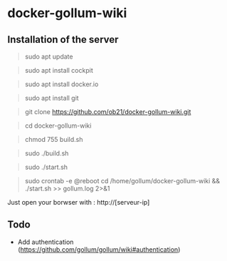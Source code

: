 # docker-gollum-wiki

## Installation of the server

> sudo apt update

> sudo apt install cockpit

> sudo apt install docker.io

> sudo apt install git

> git clone https://github.com/ob21/docker-gollum-wiki.git

> cd docker-gollum-wiki

> chmod 755 build.sh

> sudo ./build.sh

> sudo ./start.sh

> sudo crontab -e
  @reboot cd /home/gollum/docker-gollum-wiki && ./start.sh >> gollum.log 2>&1

Just open your borwser with : http://[serveur-ip]

## Todo
- Add authentication (https://github.com/gollum/gollum/wiki#authentication)


